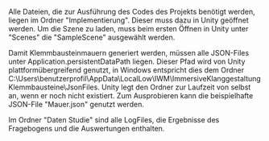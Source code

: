 Alle Dateien, die zur Ausführung des Codes des Projekts benötigt werden, liegen im Ordner "Implementierung". Dieser muss dazu in Unity geöffnet werden. 
Um die Szene zu laden, muss beim ersten Öffnen in Unity unter "Scenes" die "SampleScene" ausgewählt werden.

Damit Klemmbausteinmauern generiert werden, müssen alle JSON-Files unter Application.persistentDataPath liegen. Dieser Pfad wird von Unity plattformübergreifend genutzt, in Windows entspricht dies dem Ordner
C:\Users\benutzerprofil\AppData\LocalLow\IWM\ImmersiveKlanggestaltungKlemmbausteine\JsonFiles. Unity legt den Ordner zur Laufzeit von selbst an, wenn er noch nicht existiert.
Zum Ausprobieren kann die beispielhafte JSON-File "Mauer.json" genutzt werden.


Im Ordner "Daten Studie" sind alle LogFiles, die Ergebnisse des Fragebogens und die Auswertungen enthalten.
